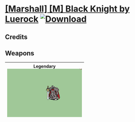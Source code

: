 # [\[Marshall\] \[M\] Black Knight by Luerock](./) [![Download](https://img.shields.io/badge/Download-Click%20Here!-red)](https://minhaskamal.github.io/DownGit/#/home?url=https://github.com/Klokinator/FE-Repo/tree/main/Battle%20Animations%2FInfantry%20-%20Knights%2C%20Generals%2C%20Armors%2F%5BMarshall%5D%20%5BM%5D%20Black%20Knight%20by%20Luerock)
## Credits



## Weapons

| <b>Legendary</b><br/><img alt="Legendary animation" src="./8.%20Legendary%20Sword%20(Alondite)/Legendary.gif"/> |
| :---: |
